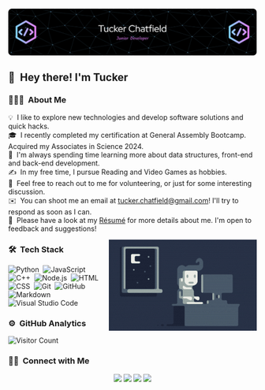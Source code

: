 ![Header](./new-github-header-image.png)

## 👋 &nbsp;Hey there! I'm Tucker

### 👨🏻‍💻 &nbsp;About Me

💡 &nbsp;I like to explore new technologies and develop software solutions and quick hacks.\
🎓 &nbsp;I recently completed my certification at General Assembly Bootcamp. Acquired my Associates in Science 2024.\
🌱 &nbsp;I'm always spending time learning more about data structures, front-end and back-end development.\
✍️ &nbsp;In my free time, I pursue Reading and Video Games as hobbies.\
💬 &nbsp;Feel free to reach out to me for volunteering, or just for some interesting discussion.\
✉️ &nbsp;You can shoot me an email at tucker.chatfield@gmail.com! I'll try to respond as soon as I can.\
📄 &nbsp;Please have a look at my [Résumé](https://drive.google.com/file/d/1bvrF44rTXDsSYYiTLoLAHq186buXD4n4/view?usp=sharing) for more details about me. I'm open to feedback and suggestions!

<img alt="Night Coding" src="https://raw.githubusercontent.com/AVS1508/AVS1508/master/assets/Night-Coding.gif" align="right"/>

### 🛠 &nbsp;Tech Stack

![Python](https://img.shields.io/badge/-Python-333333?style=flat&logo=python)&nbsp;
![JavaScript](https://img.shields.io/badge/-JavaScript-333333?style=flat&logo=javascript)&nbsp;
![C++](https://img.shields.io/badge/-C++-333333?style=flat&logo=C%2B%2B&logoColor=00599C)&nbsp;
![Node.js](https://img.shields.io/badge/-Node.js-333333?style=flat&logo=node.js)&nbsp;
![HTML](https://img.shields.io/badge/-HTML-333333?style=flat&logo=HTML5)&nbsp;
![CSS](https://img.shields.io/badge/-CSS-333333?style=flat&logo=CSS3&logoColor=1572B6)&nbsp;
![Git](https://img.shields.io/badge/-Git-333333?style=flat&logo=git)&nbsp;
![GitHub](https://img.shields.io/badge/-GitHub-333333?style=flat&logo=github)&nbsp;![Markdown](https://img.shields.io/badge/-Markdown-333333?style=flat&logo=markdown) ![Visual Studio Code](https://img.shields.io/badge/-Visual%20Studio%20Code-333333?style=flat&logo=visual-studio-code&logoColor=007ACC)&nbsp;

### ⚙️ &nbsp;GitHub Analytics

![Visitor Count](https://komarev.com/ghpvc/?username=tucker-chatfield&color=blue)

### 🤝🏻 &nbsp;Connect with Me

<p align="center">
<a href="www.linkedin.com/in/tucker-chatfield-9b6035ab"><img src="https://img.shields.io/badge/-Tucker_Chatfield-0077B5?style=flat-square&logo=Linkedin&logoColor=white"/></a>
<a href="mailto:tucker.chatfield@gmail.com"><img src="https://img.shields.io/badge/-tucker.chatfield@gmail.com-D14836?style=flat-square&logo=Gmail&logoColor=white"/></a>
<a href="https://instagram.com/tucker.chatfield"><img src="https://img.shields.io/badge/-@tucker.chatfield-E4405F?style=flat-square&logo=Instagram&logoColor=white"/></a>
<a href="https://facebook.com/tucker.chatfield"><img src="https://img.shields.io/badge/-@Tucker.Chatfield-1877F2?style=flat-square&logo=Facebook&logoColor=white"/></a>
</p>
